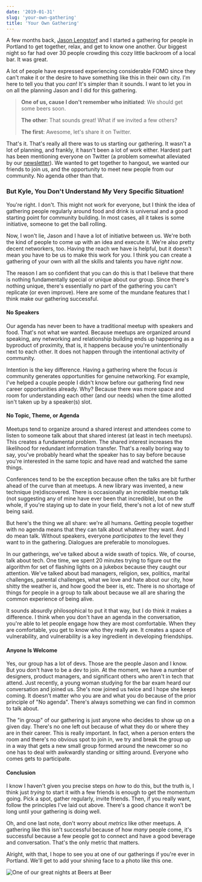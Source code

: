 ```yaml
---
date: '2019-01-31'
slug: 'your-own-gathering'
title: 'Your Own Gathering'
---
```


A few months back, [Jason Lengstorf](https://twitter.com/jlengstorf) and I started a gathering for people in Portland to get together, relax, and get to know one another. Our biggest night so far had over 30 people crowding this cozy little backroom of a local bar. It was great.

A lot of people have expressed experiencing considerable FOMO since they can't make it or the desire to have something like this in their own city. I'm here to tell you that you _can_! It's simpler than it sounds. I want to let you in on all the planning Jason and I did for this gathering.

> **One of us, cause I don't remember who initiated**: We should get some beers soon.
>
> **The other**: That sounds great! What if we invited a few others?
>
> **The first**: Awesome, let's share it on Twitter.

That's it. That's really all there was to us starting our gathering. It wasn't a lot of planning, and frankly, it hasn't been a lot of work either. Hardest part has been mentioning everyone on Twitter (a problem somewhat alleviated by our [newsletter](https://tinyletter.com/beersatbeer-pdx)). We wanted to get together to hangout, we wanted our friends to join us, and the opportunity to meet new people from our community. No agenda other than that.

### But Kyle, You Don't Understand My Very Specific Situation!

You're right. I don't. This might not work for everyone, but I think the idea of gathering people regularly around food and drink is universal and a good starting point for community building. In most cases, all it takes is some initiative, someone to get the ball rolling.

Now, I won't lie, Jason and I have a lot of initiative between us. We're both the kind of people to come up with an idea and execute it. We're also pretty decent networkers, too. Having the reach we have is helpful, but it doesn't mean you have to be us to make this work for you. I think you can create a gathering of your own with all the skills and talents you have _right now_.

The reason I am so confident that you can do this is that I believe that there is nothing fundamentally special or unique about our group. Since there's nothing unique, there's essentially no part of the gathering you can't replicate (or even improve). Here are some of the mundane features that I think make our gathering successful.

#### No Speakers

Our agenda has never been to have a traditional meetup with speakers and food. That's not what we wanted. Because meetups are organized around speaking, any networking and relationship building ends up happening as a byproduct of proximity, that is, it happens because you're unintentionally next to each other. It does not happen through the intentional activity of community.

Intention is the key difference. Having a gathering where the focus _is_ community generates opportunities for genuine networking. For example, I've helped a couple people I didn't know before our gathering find new career opportunities already. Why? Because there was more space and room for understanding each other (and our needs) when the time allotted isn't taken up by a speaker(s) slot.

#### No Topic, Theme, or Agenda

Meetups tend to organize around a shared interest and attendees come to listen to someone talk about that shared interest (at least in tech meetups). This creates a fundamental problem. The shared interest increases the likelihood for redundant information transfer. That's a really boring way to say, you've probably heard what the speaker has to say before because you're interested in the same topic and have read and watched the same things.

Conferences tend to be the exception because often the talks are bit further ahead of the curve than at meetups. A new library was invented, a new technique (re)discovered. There is occasionally an incredible meetup talk (not suggesting any of mine have ever been that incredible), but on the whole, if you're staying up to date in your field, there's not a lot of new stuff being said.

But here's the thing we all share: we're all humans. Getting people together with no agenda means that they can talk about whatever they want. And I do mean talk. Without speakers, everyone _participates_ to the level they want to in the gathering. Dialogues are preferable to monologues.

In our gatherings, we've talked about a wide swath of topics. We, of course, talk about tech. One time, we spent 20 minutes trying to figure out the algorithm for set of flashing lights on a jukebox because they caught our attention. We've talked about bad managers, religion, sex, politics, marital challenges, parental challenges, what we love and hate about our city, how shitty the weather is, and how good the beer is, etc. There is no shortage of things for people in a group to talk about because we all are sharing the common experience of being alive.

It sounds absurdly philosophical to put it that way, but I do think it makes a difference. I think when you don't have an agenda in the conversation, you're able to let people engage how they are most comfortable. When they are comfortable, you get to know who they really are. It creates a space of vulnerability, and vulnerability is a key ingredient in developing friendships.

#### Anyone Is Welcome

Yes, our group has a lot of devs. Those are the people Jason and I know. But you don't have to be a dev to join. At the moment, we have a number of designers, product managers, and significant others who aren't in tech that attend. Just recently, a young woman studying for the bar exam heard our conversation and joined us. She's now joined us twice and I hope she keeps coming. It doesn't matter who you are and what you do because of the prior principle of "No agenda". There's always something we can find in common to talk about.

The "in group" of our gathering is just anyone who decides to show up on a given day. There's no one left out because of what they do or where they are in their career. This is really important. In fact, when a person enters the room and there's no obvious spot to join in, we try and break the group up in a way that gets a new small group formed around the newcomer so no one has to deal with awkwardly standing or sitting around. Everyone who comes gets to participate.

#### Conclusion

I know I haven't given you precise steps on _how_ to do this, but the truth is, I think just _trying_ to start it with a few friends is enough to get the momentum going. Pick a spot, gather regularly, invite friends. Then, if you really want, follow the principles I've laid out above. There's a good chance it won't be long until your gathering is doing well.

Oh, and one last note, don't worry about _metrics_ like other meetups. A gathering like this isn't successful because of how _many_ people come, it's successful because a few people got to connect and have a good beverage and conversation. That's the only metric that matters.

Alright, with that, I hope to see you at one of our gatherings if you're ever in Portland. We'll get to add your shining face to a photo like this one.

![One of our great nights at Beers at Beer](/images/beers_at_beer.jpg)
